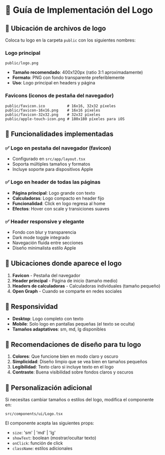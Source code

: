 # 🎨 Guía de Implementación del Logo

## 📁 Ubicación de archivos de logo

Coloca tu logo en la carpeta `public` con los siguientes nombres:

### Logo principal
```
public/logo.png
```
- **Tamaño recomendado**: 400x120px (ratio 3:1 aproximadamente)
- **Formato**: PNG con fondo transparente preferiblemente
- **Uso**: Logo principal en headers y página

### Favicons (íconos de pestaña del navegador)
```
public/favicon.ico          # 16x16, 32x32 píxeles
public/favicon-16x16.png    # 16x16 píxeles  
public/favicon-32x32.png    # 32x32 píxeles
public/apple-touch-icon.png # 180x180 píxeles para iOS
```

## 🚀 Funcionalidades implementadas

### ✅ Logo en pestaña del navegador (favicon)
- Configurado en `src/app/layout.tsx`
- Soporta múltiples tamaños y formatos
- Incluye soporte para dispositivos Apple

### ✅ Logo en header de todas las páginas
- **Página principal**: Logo grande con texto
- **Calculadoras**: Logo compacto en header fijo
- **Funcionalidad**: Click en logo regresa al home
- **Efectos**: Hover con scale y transiciones suaves

### ✅ Header responsive y elegante
- Fondo con blur y transparencia
- Dark mode toggle integrado
- Navegación fluida entre secciones
- Diseño minimalista estilo Apple

## 🎯 Ubicaciones donde aparece el logo

1. **Favicon** - Pestaña del navegador
2. **Header principal** - Página de inicio (tamaño medio)
3. **Headers de calculadoras** - Calculadoras individuales (tamaño pequeño)
4. **Open Graph** - Cuando se comparte en redes sociales

## 📱 Responsividad

- **Desktop**: Logo completo con texto
- **Mobile**: Solo logo en pantallas pequeñas (el texto se oculta)
- **Tamaños adaptativos**: sm, md, lg disponibles

## 🎨 Recomendaciones de diseño para tu logo

1. **Colores**: Que funcione bien en modo claro y oscuro
2. **Simplicidad**: Diseño limpio que se vea bien en tamaños pequeños
3. **Legibilidad**: Texto claro si incluye texto en el logo
4. **Contraste**: Buena visibilidad sobre fondos claros y oscuros

## 🔧 Personalización adicional

Si necesitas cambiar tamaños o estilos del logo, modifica el componente en:
```
src/components/ui/Logo.tsx
```

El componente acepta las siguientes props:
- `size`: 'sm' | 'md' | 'lg'
- `showText`: boolean (mostrar/ocultar texto)
- `onClick`: función de click
- `className`: estilos adicionales
